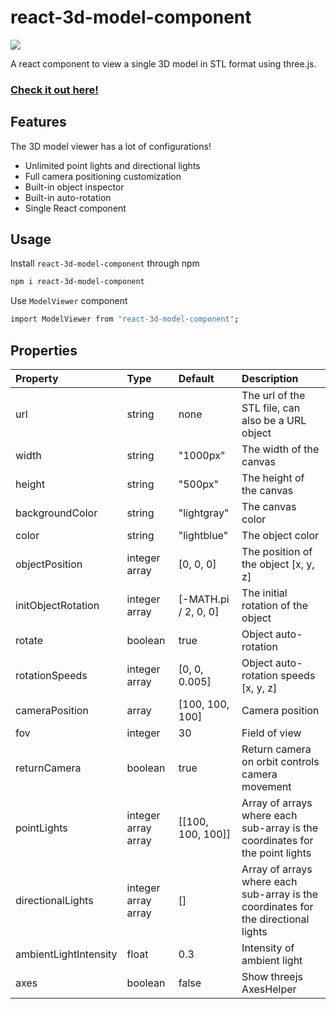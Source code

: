 # react-3d-model-component

[![](https://img.shields.io/npm/v/react-3d-model-component.svg)](https://www.npmjs.com/package/react-3d-model-component)

A react component to view a single 3D model in STL format using three.js.

### [Check it out here!](https://www.thomasjuhoonkim.me)

## Features

The 3D model viewer has a lot of configurations!

- Unlimited point lights and directional lights
- Full camera positioning customization
- Built-in object inspector
- Built-in auto-rotation
- Single React component

## Usage

Install `react-3d-model-component` through npm

```bash
npm i react-3d-model-component
```

Use `ModelViewer` component

```bash
import ModelViewer from "react-3d-model-component";
```

## Properties

| Property              | Type                | Default              | Description                                                                        |
| :-------------------- | :------------------ | :------------------- | :--------------------------------------------------------------------------------- |
| url                   | string              | none                 | The url of the STL file, can also be a URL object                                  |
| width                 | string              | "1000px"             | The width of the canvas                                                            |
| height                | string              | "500px"              | The height of the canvas                                                           |
| backgroundColor       | string              | "lightgray"          | The canvas color                                                                   |
| color                 | string              | "lightblue"          | The object color                                                                   |
| objectPosition        | integer array       | [0, 0, 0]            | The position of the object [x, y, z]                                               |
| initObjectRotation    | integer array       | [-MATH.pi / 2, 0, 0] | The initial rotation of the object                                                 |
| rotate                | boolean             | true                 | Object auto-rotation                                                               |
| rotationSpeeds        | integer array       | [0, 0, 0.005]        | Object auto-rotation speeds [x, y, z]                                              |
| cameraPosition        | array               | [100, 100, 100]      | Camera position                                                                    |
| fov                   | integer             | 30                   | Field of view                                                                      |
| returnCamera          | boolean             | true                 | Return camera on orbit controls camera movement                                    |
| pointLights           | integer array array | [[100, 100, 100]]    | Array of arrays where each sub-array is the coordinates for the point lights       |
| directionalLights     | integer array array | []                   | Array of arrays where each sub-array is the coordinates for the directional lights |
| ambientLightIntensity | float               | 0.3                  | Intensity of ambient light                                                         |
| axes                  | boolean             | false                | Show threejs AxesHelper                                                            |
